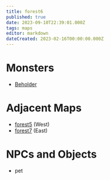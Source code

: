 ```yaml
---
title: forest6
published: true
date: 2023-09-10T22:39:01.000Z
tags: maps
editor: markdown
dateCreated: 2023-02-16T00:00:00.000Z
---
```



# Monsters
 * [Beholder](/monsters/beholder)

# Adjacent Maps
 * [forest5](/maps/forest5) (West)
 * [forest7](/maps/forest7) (East)

# NPCs and Objects
 * pet
